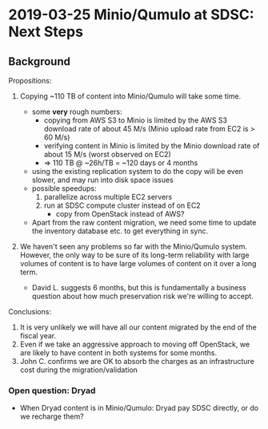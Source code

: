 # 2019-03-25 Minio/Qumulo at SDSC: Next Steps

## Background

Propositions:

1. Copying ~110 TB of content into Minio/Qumulo will take some time.
   - some **very** rough numbers:
     - copying from AWS S3 to Minio is limited by the AWS S3 download rate
       of about 45 M/s (Minio upload rate from EC2 is > 60 M/s)
     - verifying content in Minio is limited by the Minio download rate
       of about 15 M/s (worst observed on EC2)
     - ⇒ 110 TB @ ~26h/TB = ~120 days or 4 months
   - using the existing replication system to do the copy will be even slower,
     and may run into disk space issues
   - possible speedups:
     1. parallelize across multiple EC2 servers
     2. run at SDSC compute cluster instead of on EC2
        - copy from OpenStack instead of AWS?
   -  Apart from the raw content migration, we need some time to update the
     inventory database etc. to get everything in sync.

2. We haven't seen any problems so far with the Minio/Qumulo system. However,
   the only way to be sure of its long-term reliability with large volumes of
   content is to have large volumes of content on it over a long term.
   - David L. suggests 6 months, but this is fundamentally a business
     question about how much preservation risk we're willing to accept.

Conclusions:

1. It is very unlikely we will have all our content migrated by the end of
   the fiscal year.
2. Even if we take an aggressive approach to moving off OpenStack, we are
   likely to have content in both systems for some months.
3. John C. confirms we are OK to absorb the charges as an infrastructure
   cost during the migration/validation

### Open question: Dryad

- When Dryad content is in Minio/Qumulo: Dryad pay SDSC directly, or do we
  recharge them?

